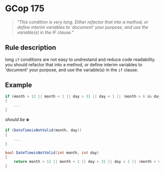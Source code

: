 ﻿# GCop 175

> *"This condition is very long. Either refactor that into a method, or define interim variables to 'document' your purpose, and use the variable(s) in the IF clause."*

## Rule description

long `if` conditions are not easy to undrestand and reduce code readability. you should refactor that into a method, or define interim variables to 'document' your purpose, and use the variable(s) in the `if` clause.

## Example

```csharp
if (month > 12 || month < 1 || day > 31 || day < 1 || (month > 6 && day > 30))
{
    ...
}
```

*should be* 🡻

```csharp
if (DateTimeisNotValid(month, day))
{
    ...
}

bool DateTimeisNotValid(int month, int day)
{
    return month > 12 || month < 1 || day > 31 || day < 1 || (month > 6 && day > 30);
}
```
